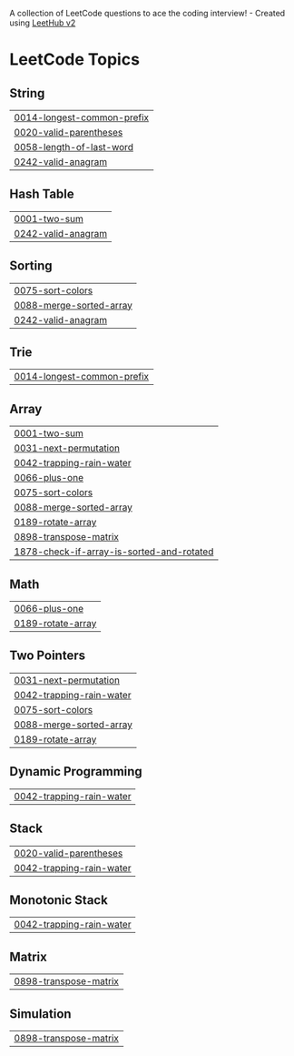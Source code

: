 A collection of LeetCode questions to ace the coding interview! - Created using [LeetHub v2](https://github.com/arunbhardwaj/LeetHub-2.0)
<!---LeetCode Topics Start-->
# LeetCode Topics
## String
|  |
| ------- |
| [0014-longest-common-prefix](https://github.com/sandeepsv8055/LeetCode/tree/master/0014-longest-common-prefix) |
| [0020-valid-parentheses](https://github.com/sandeepsv8055/LeetCode/tree/master/0020-valid-parentheses) |
| [0058-length-of-last-word](https://github.com/sandeepsv8055/LeetCode/tree/master/0058-length-of-last-word) |
| [0242-valid-anagram](https://github.com/sandeepsv8055/LeetCode/tree/master/0242-valid-anagram) |
## Hash Table
|  |
| ------- |
| [0001-two-sum](https://github.com/sandeepsv8055/LeetCode/tree/master/0001-two-sum) |
| [0242-valid-anagram](https://github.com/sandeepsv8055/LeetCode/tree/master/0242-valid-anagram) |
## Sorting
|  |
| ------- |
| [0075-sort-colors](https://github.com/sandeepsv8055/LeetCode/tree/master/0075-sort-colors) |
| [0088-merge-sorted-array](https://github.com/sandeepsv8055/LeetCode/tree/master/0088-merge-sorted-array) |
| [0242-valid-anagram](https://github.com/sandeepsv8055/LeetCode/tree/master/0242-valid-anagram) |
## Trie
|  |
| ------- |
| [0014-longest-common-prefix](https://github.com/sandeepsv8055/LeetCode/tree/master/0014-longest-common-prefix) |
## Array
|  |
| ------- |
| [0001-two-sum](https://github.com/sandeepsv8055/LeetCode/tree/master/0001-two-sum) |
| [0031-next-permutation](https://github.com/sandeepsv8055/LeetCode/tree/master/0031-next-permutation) |
| [0042-trapping-rain-water](https://github.com/sandeepsv8055/LeetCode/tree/master/0042-trapping-rain-water) |
| [0066-plus-one](https://github.com/sandeepsv8055/LeetCode/tree/master/0066-plus-one) |
| [0075-sort-colors](https://github.com/sandeepsv8055/LeetCode/tree/master/0075-sort-colors) |
| [0088-merge-sorted-array](https://github.com/sandeepsv8055/LeetCode/tree/master/0088-merge-sorted-array) |
| [0189-rotate-array](https://github.com/sandeepsv8055/LeetCode/tree/master/0189-rotate-array) |
| [0898-transpose-matrix](https://github.com/sandeepsv8055/LeetCode/tree/master/0898-transpose-matrix) |
| [1878-check-if-array-is-sorted-and-rotated](https://github.com/sandeepsv8055/LeetCode/tree/master/1878-check-if-array-is-sorted-and-rotated) |
## Math
|  |
| ------- |
| [0066-plus-one](https://github.com/sandeepsv8055/LeetCode/tree/master/0066-plus-one) |
| [0189-rotate-array](https://github.com/sandeepsv8055/LeetCode/tree/master/0189-rotate-array) |
## Two Pointers
|  |
| ------- |
| [0031-next-permutation](https://github.com/sandeepsv8055/LeetCode/tree/master/0031-next-permutation) |
| [0042-trapping-rain-water](https://github.com/sandeepsv8055/LeetCode/tree/master/0042-trapping-rain-water) |
| [0075-sort-colors](https://github.com/sandeepsv8055/LeetCode/tree/master/0075-sort-colors) |
| [0088-merge-sorted-array](https://github.com/sandeepsv8055/LeetCode/tree/master/0088-merge-sorted-array) |
| [0189-rotate-array](https://github.com/sandeepsv8055/LeetCode/tree/master/0189-rotate-array) |
## Dynamic Programming
|  |
| ------- |
| [0042-trapping-rain-water](https://github.com/sandeepsv8055/LeetCode/tree/master/0042-trapping-rain-water) |
## Stack
|  |
| ------- |
| [0020-valid-parentheses](https://github.com/sandeepsv8055/LeetCode/tree/master/0020-valid-parentheses) |
| [0042-trapping-rain-water](https://github.com/sandeepsv8055/LeetCode/tree/master/0042-trapping-rain-water) |
## Monotonic Stack
|  |
| ------- |
| [0042-trapping-rain-water](https://github.com/sandeepsv8055/LeetCode/tree/master/0042-trapping-rain-water) |
## Matrix
|  |
| ------- |
| [0898-transpose-matrix](https://github.com/sandeepsv8055/LeetCode/tree/master/0898-transpose-matrix) |
## Simulation
|  |
| ------- |
| [0898-transpose-matrix](https://github.com/sandeepsv8055/LeetCode/tree/master/0898-transpose-matrix) |
<!---LeetCode Topics End-->